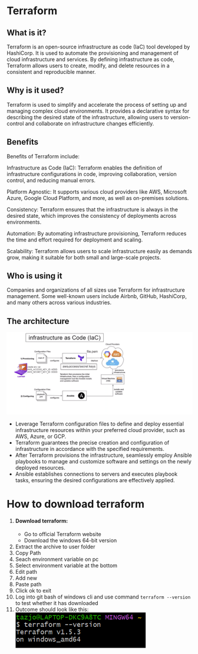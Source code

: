 # Terraform
## What is it?
Terraform is an open-source infrastructure as code (IaC) tool developed by HashiCorp. It is used to automate the provisioning and management of cloud infrastructure and services. By defining infrastructure as code, Terraform allows users to create, modify, and delete resources in a consistent and reproducible manner.
## Why is it used?
Terraform is used to simplify and accelerate the process of setting up and managing complex cloud environments. It provides a declarative syntax for describing the desired state of the infrastructure, allowing users to version-control and collaborate on infrastructure changes efficiently.
## Benefits
Benefits of Terraform include:

Infrastructure as Code (IaC): Terraform enables the definition of infrastructure configurations in code, improving collaboration, version control, and reducing manual errors.

Platform Agnostic: It supports various cloud providers like AWS, Microsoft Azure, Google Cloud Platform, and more, as well as on-premises solutions.

Consistency: Terraform ensures that the infrastructure is always in the desired state, which improves the consistency of deployments across environments.

Automation: By automating infrastructure provisioning, Terraform reduces the time and effort required for deployment and scaling.

Scalability: Terraform allows users to scale infrastructure easily as demands grow, making it suitable for both small and large-scale projects.
## Who is using it
Companies and organizations of all sizes use Terraform for infrastructure management. Some well-known users include Airbnb, GitHub, HashiCorp, and many others across various industries.

## The architecture
![Alt text](images/tf.png)
- Leverage Terraform configuration files to define and deploy essential infrastructure resources within your preferred cloud provider, such as AWS, Azure, or GCP.
- Terraform guarantees the precise creation and configuration of infrastructure in accordance with the specified requirements.
- After Terraform provisions the infrastructure, seamlessly employ Ansible playbooks to manage and customize software and settings on the newly deployed resources.
- Ansible establishes connections to servers and executes playbook tasks, ensuring the desired configurations are effectively applied.

# How to download terraform
1. #### Download terraform:
   - Go to official Terraform website
   - Download the windows 64-bit version
2. Extract the archive to user folder
3. Copy Path
4. Seach environment variable on pc
5. Select environment variable at the bottom
6. Edit path
7. Add new
8. Paste path
9. Click ok to exit
10. Log into git bash of windows cli and use command ```terraform --version``` to test whether it has downloaded
11. Outcome should look like this: ![Alt text](<images/Screenshot 2023-07-21 113204.png>)

